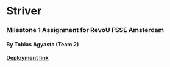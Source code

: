 # Striver

### Milestone 1 Assignment for RevoU FSSE Amsterdam

#### By Tobias Agyasta (Team 2)

[**Deployment link**](https://tobiashalomoan.site)
